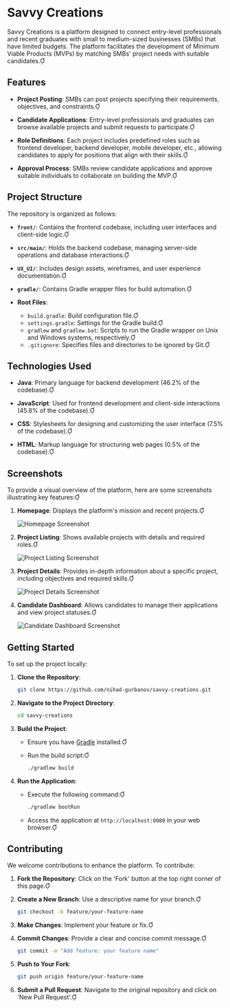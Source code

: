 # Savvy Creations

Savvy Creations is a platform designed to connect entry-level professionals and recent graduates with small to medium-sized businesses (SMBs) that have limited budgets. The platform facilitates the development of Minimum Viable Products (MVPs) by matching SMBs' project needs with suitable candidates.

## Features

- **Project Posting**: SMBs can post projects specifying their requirements, objectives, and constraints.

- **Candidate Applications**: Entry-level professionals and graduates can browse available projects and submit requests to participate.

- **Role Definitions**: Each project includes predefined roles such as frontend developer, backend developer, mobile developer, etc., allowing candidates to apply for positions that align with their skills.

- **Approval Process**: SMBs review candidate applications and approve suitable individuals to collaborate on building the MVP.

## Project Structure

The repository is organized as follows:

- **`front/`**: Contains the frontend codebase, including user interfaces and client-side logic.

- **`src/main/`**: Holds the backend codebase, managing server-side operations and database interactions.

- **`UX_UI/`**: Includes design assets, wireframes, and user experience documentation.

- **`gradle/`**: Contains Gradle wrapper files for build automation.

- **Root Files**:
  - `build.gradle`: Build configuration file.
  - `settings.gradle`: Settings for the Gradle build.
  - `gradlew` and `gradlew.bat`: Scripts to run the Gradle wrapper on Unix and Windows systems, respectively.
  - `.gitignore`: Specifies files and directories to be ignored by Git.

## Technologies Used

- **Java**: Primary language for backend development (46.2% of the codebase).

- **JavaScript**: Used for frontend development and client-side interactions (45.8% of the codebase).

- **CSS**: Stylesheets for designing and customizing the user interface (7.5% of the codebase).

- **HTML**: Markup language for structuring web pages (0.5% of the codebase).

## Screenshots

To provide a visual overview of the platform, here are some screenshots illustrating key features:

1. **Homepage**: Displays the platform's mission and recent projects.

   ![Homepage Screenshot](https://github.com/nihad-gurbanov/savvy-creations/blob/main/UX_UI/UIs/index.png)

2. **Project Listing**: Shows available projects with details and required roles.

   ![Project Listing Screenshot](https://github.com/nihad-gurbanov/savvy-creations/blob/main/UX_UI/UIs/projects.png)

3. **Project Details**: Provides in-depth information about a specific project, including objectives and required skills.

   ![Project Details Screenshot](https://github.com/nihad-gurbanov/savvy-creations/blob/main/UX_UI/UIs/project%20details%20signed%20in.png)

4. **Candidate Dashboard**: Allows candidates to manage their applications and view project statuses.

   ![Candidate Dashboard Screenshot](https://github.com/nihad-gurbanov/savvy-creations/blob/main/UX_UI/UIs/developer%20profile%20private.png)


## Getting Started

To set up the project locally:

1. **Clone the Repository**:

   ```bash
   git clone https://github.com/nihad-gurbanov/savvy-creations.git
   ```

2. **Navigate to the Project Directory**:

   ```bash
   cd savvy-creations
   ```

3. **Build the Project**:

   - Ensure you have [Gradle](https://gradle.org/) installed.

   - Run the build script:

     ```bash
     ./gradlew build
     ```

4. **Run the Application**:

   - Execute the following command:

     ```bash
     ./gradlew bootRun
     ```

   - Access the application at `http://localhost:8080` in your web browser.

## Contributing

We welcome contributions to enhance the platform. To contribute:

1. **Fork the Repository**: Click on the 'Fork' button at the top right corner of this page.

2. **Create a New Branch**: Use a descriptive name for your branch.

   ```bash
   git checkout -b feature/your-feature-name
   ```

3. **Make Changes**: Implement your feature or fix.

4. **Commit Changes**: Provide a clear and concise commit message.

   ```bash
   git commit -m "Add feature: your feature name"
   ```

5. **Push to Your Fork**:

   ```bash
   git push origin feature/your-feature-name
   ```

6. **Submit a Pull Request**: Navigate to the original repository and click on 'New Pull Request'.


